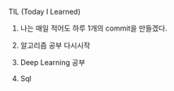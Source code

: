 TIL (Today I Learned)

1. 나는 매일 적어도 하루 1개의 commit을 만들겠다.

2. 알고리즘 공부 다시시작

3. Deep Learning 공부

4. Sql 

